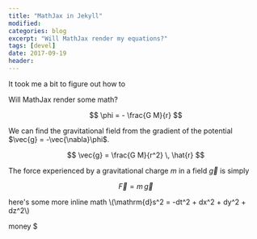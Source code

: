 ```yaml
---
title: "MathJax in Jekyll"
modified:
categories: blog
excerpt: "Will MathJax render my equations?"
tags: [devel]
date: 2017-09-19
header:
---
```


It took me a bit to figure out how to 

Will MathJax render some math?

$$ \phi = - \frac{G M}{r} $$

We can find the gravitational field from the gradient of the potential $\vec{g} = -\vec{\nabla}\phi$.

$$ \vec{g} = \frac{G M}{r^2} \, \hat{r} $$

The force experienced by a gravitational charge $m$ in a field $\vec{g}$ is simply

$$ \vec{F} = m\, \vec{g} $$

here's some more inline math \\(\mathrm{d}s^2 = -dt^2 + dx^2 + dy^2 + dz^2\\)

money \$
